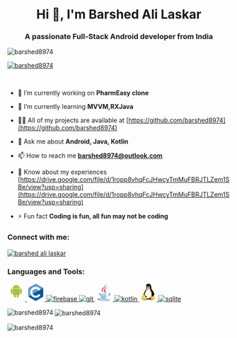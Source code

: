 <h1 align="center">Hi 👋, I'm Barshed Ali Laskar</h1>
<h3 align="center">A passionate Full-Stack Android developer from India</h3>

<p align="left"> <img src="https://komarev.com/ghpvc/?username=barshed8974&label=Profile%20views&color=0e75b6&style=flat" alt="barshed8974" /> </p>

<p align="left"> <a href="https://github.com/ryo-ma/github-profile-trophy"><img src="https://github-profile-trophy.vercel.app/?username=barshed8974" alt="barshed8974" /></a> </p>

<p align="left"> <a href="https://twitter.com/" target="blank"><img src="https://img.shields.io/twitter/follow/?logo=twitter&style=for-the-badge" alt="" /></a> </p>

- 🔭 I’m currently working on **PharmEasy clone**

- 🌱 I’m currently learning **MVVM,RXJava**

- 👨‍💻 All of my projects are available at [https://github.com/barshed8974](https://github.com/barshed8974)

- 💬 Ask me about **Android, Java, Kotlin**

- 📫 How to reach me **barshed8974@outlook.com**

- 📄 Know about my experiences [https://drive.google.com/file/d/1ropp8vhqFcJHwcyTmMuFBRJTLZem1SBe/view?usp=sharing](https://drive.google.com/file/d/1ropp8vhqFcJHwcyTmMuFBRJTLZem1SBe/view?usp=sharing)

- ⚡ Fun fact **Coding is fun, all fun may not be coding**

<h3 align="left">Connect with me:</h3>
<p align="left">
<a href="https://linkedin.com/in/barshed ali laskar" target="blank"><img align="center" src="https://raw.githubusercontent.com/rahuldkjain/github-profile-readme-generator/master/src/images/icons/Social/linked-in-alt.svg" alt="barshed ali laskar" height="30" width="40" /></a>
</p>

<h3 align="left">Languages and Tools:</h3>
<p align="left"> <a href="https://developer.android.com" target="_blank"> <img src="https://raw.githubusercontent.com/devicons/devicon/master/icons/android/android-original-wordmark.svg" alt="android" width="40" height="40"/> </a> <a href="https://www.cprogramming.com/" target="_blank"> <img src="https://raw.githubusercontent.com/devicons/devicon/master/icons/c/c-original.svg" alt="c" width="40" height="40"/> </a> <a href="https://firebase.google.com/" target="_blank"> <img src="https://www.vectorlogo.zone/logos/firebase/firebase-icon.svg" alt="firebase" width="40" height="40"/> </a> <a href="https://git-scm.com/" target="_blank"> <img src="https://www.vectorlogo.zone/logos/git-scm/git-scm-icon.svg" alt="git" width="40" height="40"/> </a> <a href="https://www.java.com" target="_blank"> <img src="https://raw.githubusercontent.com/devicons/devicon/master/icons/java/java-original.svg" alt="java" width="40" height="40"/> </a> <a href="https://kotlinlang.org" target="_blank"> <img src="https://www.vectorlogo.zone/logos/kotlinlang/kotlinlang-icon.svg" alt="kotlin" width="40" height="40"/> </a> <a href="https://www.linux.org/" target="_blank"> <img src="https://raw.githubusercontent.com/devicons/devicon/master/icons/linux/linux-original.svg" alt="linux" width="40" height="40"/> </a> <a href="https://www.sqlite.org/" target="_blank"> <img src="https://www.vectorlogo.zone/logos/sqlite/sqlite-icon.svg" alt="sqlite" width="40" height="40"/> </a> </p>

<p><img align="left" src="https://github-readme-stats.vercel.app/api/top-langs?username=barshed8974&show_icons=true&locale=en&layout=compact" alt="barshed8974" /></p>

<p>&nbsp;<img align="center" src="https://github-readme-stats.vercel.app/api?username=barshed8974&show_icons=true&locale=en" alt="barshed8974" /></p>

<p><img align="center" src="https://github-readme-streak-stats.herokuapp.com/?user=barshed8974&" alt="barshed8974" /></p>
